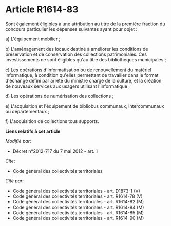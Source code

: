 # Article R1614-83

Sont également éligibles à une attribution au titre de la première fraction du concours particulier les dépenses suivantes
ayant pour objet : 

a) L'équipement mobilier ;

b) L'aménagement des locaux destiné à améliorer les conditions de préservation et de conservation des collections
patrimoniales. Ces investissements ne sont éligibles qu'au titre des bibliothèques municipales ; 

c) Les opérations d'informatisation ou de renouvellement du matériel informatique, à condition qu'elles permettent de
travailler dans le format d'échange défini par arrêté du ministre chargé de la culture, et la création de nouveaux services
aux usagers utilisant l'informatique ;

d) Les opérations de numérisation des collections ;

e) L'acquisition et l'équipement de bibliobus communaux, intercommunaux ou départementaux ;

f) L'acquisition de collections tous supports.

**Liens relatifs à cet article**

_Modifié par_:

  - Décret n°2012-717 du 7 mai 2012 - art. 1

_Cite_:

  - Code général des collectivités territoriales

_Cité par_:

  - Code général des collectivités territoriales - art. D1873-1 (V)
  - Code général des collectivités territoriales - art. R1614-78 (V)
  - Code général des collectivités territoriales - art. R1614-82 (M)
  - Code général des collectivités territoriales - art. R1614-84 (M)
  - Code général des collectivités territoriales - art. R1614-85 (M)
  - Code général des collectivités territoriales - art. R1614-90 (M)
